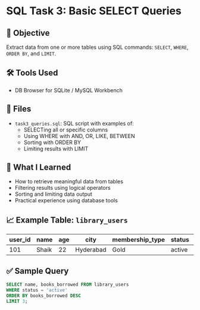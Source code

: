 # SQL Task 3: Basic SELECT Queries

## 📌 Objective
Extract data from one or more tables using SQL commands: `SELECT`, `WHERE`, `ORDER BY`, and `LIMIT`.

## 🛠️ Tools Used
- DB Browser for SQLite / MySQL Workbench

## 📂 Files
- `task3_queries.sql`: SQL script with examples of:
  - SELECTing all or specific columns
  - Using WHERE with AND, OR, LIKE, BETWEEN
  - Sorting with ORDER BY
  - Limiting results with LIMIT

## 🧠 What I Learned
- How to retrieve meaningful data from tables
- Filtering results using logical operators
- Sorting and limiting data output
- Practical experience using database tools

## 📈 Example Table: `library_users`
| user_id | name     | age | city     | membership_type | status  | books_borrowed | books_overdue |
|---------|----------|-----|----------|------------------|---------|----------------|----------------|
| 101     | Shaik    | 22  | Hyderabad | Gold             | active  | 7              | 0              |

## ✅ Sample Query
```sql
SELECT name, books_borrowed FROM library_users
WHERE status = 'active'
ORDER BY books_borrowed DESC
LIMIT 3;